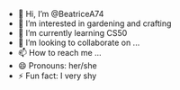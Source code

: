 - 👋 Hi, I’m @BeatriceA74
- 👀 I’m interested in gardening and crafting
- 🌱 I’m currently learning CS50
- 💞️ I’m looking to collaborate on ...
- 📫 How to reach me ...
- 😄 Pronouns: her/she
- ⚡ Fun fact: I very shy

<!---
BeatriceA74/BeatriceA74 is a ✨ special ✨ repository because its `README.md` (this file) appears on your GitHub profile.
You can click the Preview link to take a look at your changes.
--->
